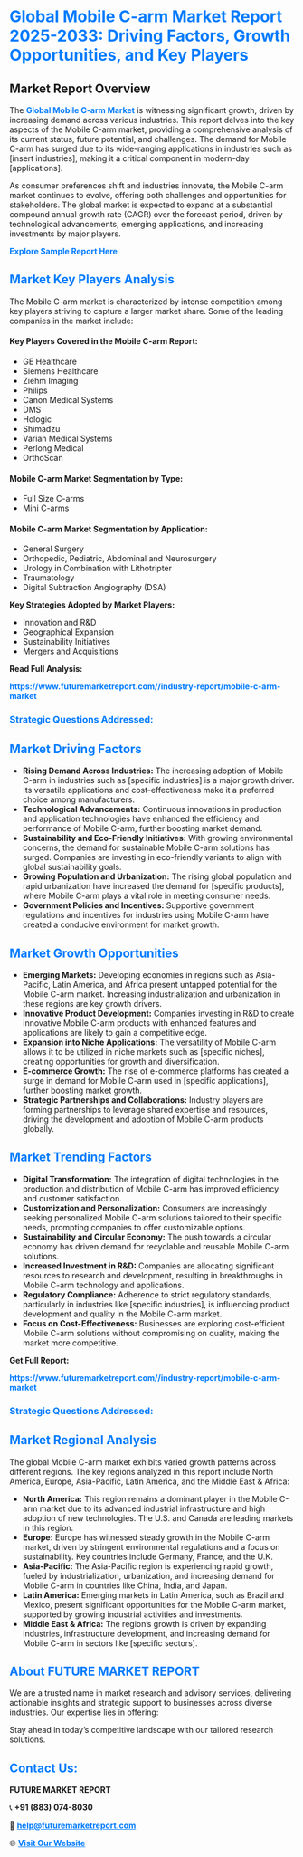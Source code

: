 <h1 style="color: #007BFF;">Global Mobile C-arm Market Report 2025-2033: Driving Factors, Growth Opportunities, and Key Players</h1>

<section id="overview">
<h2>Market Report Overview</h2>
<p>The <a href="https://www.futuremarketreport.com//industry-report/mobile-c-arm-market" style="color: #007BFF; text-decoration: none;"><strong>Global Mobile C-arm Market</strong></a> is witnessing significant growth, driven by increasing demand across various industries. This report delves into the key aspects of the Mobile C-arm market, providing a comprehensive analysis of its current status, future potential, and challenges. The demand for Mobile C-arm has surged due to its wide-ranging applications in industries such as [insert industries], making it a critical component in modern-day [applications].</p>
<p>As consumer preferences shift and industries innovate, the Mobile C-arm market continues to evolve, offering both challenges and opportunities for stakeholders. The global market is expected to expand at a substantial compound annual growth rate (CAGR) over the forecast period, driven by technological advancements, emerging applications, and increasing investments by major players.</p>
</section>

<section id="overview">
<p><a href="https://www.futuremarketreport.com//request-sample/reportId=59387" style="color: #007BFF; text-decoration: none;"><strong>Explore Sample Report Here</strong></a></p>
</section>

<section id="key-players">
<h2 style="color: #007BFF;">Market Key Players Analysis</h2>
<p>The Mobile C-arm market is characterized by intense competition among key players striving to capture a larger market share. Some of the leading companies in the market include:</p>
<h4>Key Players Covered in the Mobile C-arm Report:</h4>
<ul><li>GE Healthcare</li><li>Siemens Healthcare</li><li>Ziehm Imaging</li><li>Philips</li><li>Canon Medical Systems</li><li>DMS</li><li>Hologic</li><li>Shimadzu</li><li>Varian Medical Systems</li><li>Perlong Medical</li><li>OrthoScan</li></ul>
<h4>Mobile C-arm Market Segmentation by Type:</h4>
<ul><li>Full Size C-arms</li><li>Mini C-arms</li></ul>

<h4>Mobile C-arm Market Segmentation by Application:</h4>
<ul><li>General Surgery</li><li>Orthopedic, Pediatric, Abdominal and Neurosurgery</li><li>Urology in Combination with Lithotripter</li><li>Traumatology</li><li>Digital Subtraction Angiography (DSA)</li></ul>
<p><strong>Key Strategies Adopted by Market Players:</strong></p>
<ul>
<li>Innovation and R&D</li>
<li>Geographical Expansion</li>
<li>Sustainability Initiatives</li>
<li>Mergers and Acquisitions</li>
</ul>
</section>

<section>
<p><strong>Read Full Analysis: </strong></p><a href="https://www.futuremarketreport.com//industry-report/mobile-c-arm-market" style="color: #007BFF; text-decoration: none;"><strong>https://www.futuremarketreport.com//industry-report/mobile-c-arm-market</strong></a>
<h3 style="color: #007BFF;">Strategic Questions Addressed:</h3>
</section>

<section id="driving-factors">
<h2 style="color: #007BFF;">Market Driving Factors</h2>
<ul>
<li><strong>Rising Demand Across Industries:</strong> The increasing adoption of Mobile C-arm in industries such as [specific industries] is a major growth driver. Its versatile applications and cost-effectiveness make it a preferred choice among manufacturers.</li>
<li><strong>Technological Advancements:</strong> Continuous innovations in production and application technologies have enhanced the efficiency and performance of Mobile C-arm, further boosting market demand.</li>
<li><strong>Sustainability and Eco-Friendly Initiatives:</strong> With growing environmental concerns, the demand for sustainable Mobile C-arm solutions has surged. Companies are investing in eco-friendly variants to align with global sustainability goals.</li>
<li><strong>Growing Population and Urbanization:</strong> The rising global population and rapid urbanization have increased the demand for [specific products], where Mobile C-arm plays a vital role in meeting consumer needs.</li>
<li><strong>Government Policies and Incentives:</strong> Supportive government regulations and incentives for industries using Mobile C-arm have created a conducive environment for market growth.</li>
</ul>
</section>

<section id="growth-opportunities">
<h2 style="color: #007BFF;">Market Growth Opportunities</h2>
<ul>
<li><strong>Emerging Markets:</strong> Developing economies in regions such as Asia-Pacific, Latin America, and Africa present untapped potential for the Mobile C-arm market. Increasing industrialization and urbanization in these regions are key growth drivers.</li>
<li><strong>Innovative Product Development:</strong> Companies investing in R&D to create innovative Mobile C-arm products with enhanced features and applications are likely to gain a competitive edge.</li>
<li><strong>Expansion into Niche Applications:</strong> The versatility of Mobile C-arm allows it to be utilized in niche markets such as [specific niches], creating opportunities for growth and diversification.</li>
<li><strong>E-commerce Growth:</strong> The rise of e-commerce platforms has created a surge in demand for Mobile C-arm used in [specific applications], further boosting market growth.</li>
<li><strong>Strategic Partnerships and Collaborations:</strong> Industry players are forming partnerships to leverage shared expertise and resources, driving the development and adoption of Mobile C-arm products globally.</li>
</ul>
</section>

<section id="trending-factors">
<h2 style="color: #007BFF;">Market Trending Factors</h2>
<ul>
<li><strong>Digital Transformation:</strong> The integration of digital technologies in the production and distribution of Mobile C-arm has improved efficiency and customer satisfaction.</li>
<li><strong>Customization and Personalization:</strong> Consumers are increasingly seeking personalized Mobile C-arm solutions tailored to their specific needs, prompting companies to offer customizable options.</li>
<li><strong>Sustainability and Circular Economy:</strong> The push towards a circular economy has driven demand for recyclable and reusable Mobile C-arm solutions.</li>
<li><strong>Increased Investment in R&D:</strong> Companies are allocating significant resources to research and development, resulting in breakthroughs in Mobile C-arm technology and applications.</li>
<li><strong>Regulatory Compliance:</strong> Adherence to strict regulatory standards, particularly in industries like [specific industries], is influencing product development and quality in the Mobile C-arm market.</li>
<li><strong>Focus on Cost-Effectiveness:</strong> Businesses are exploring cost-efficient Mobile C-arm solutions without compromising on quality, making the market more competitive.</li>
</ul>
</section>

<section>
<p><strong>Get Full Report: </strong></p><a href="https://www.futuremarketreport.com//industry-report/mobile-c-arm-market" style="color: #007BFF; text-decoration: none;"><strong>https://www.futuremarketreport.com//industry-report/mobile-c-arm-market</strong></a>
<h3 style="color: #007BFF;">Strategic Questions Addressed:</h3>
</section>


<section id="regional-analysis">
<h2 style="color: #007BFF;">Market Regional Analysis</h2>
<p>The global Mobile C-arm market exhibits varied growth patterns across different regions. The key regions analyzed in this report include North America, Europe, Asia-Pacific, Latin America, and the Middle East & Africa:</p>
<ul>
<li><strong>North America:</strong> This region remains a dominant player in the Mobile C-arm market due to its advanced industrial infrastructure and high adoption of new technologies. The U.S. and Canada are leading markets in this region.</li>
<li><strong>Europe:</strong> Europe has witnessed steady growth in the Mobile C-arm market, driven by stringent environmental regulations and a focus on sustainability. Key countries include Germany, France, and the U.K.</li>
<li><strong>Asia-Pacific:</strong> The Asia-Pacific region is experiencing rapid growth, fueled by industrialization, urbanization, and increasing demand for Mobile C-arm in countries like China, India, and Japan.</li>
<li><strong>Latin America:</strong> Emerging markets in Latin America, such as Brazil and Mexico, present significant opportunities for the Mobile C-arm market, supported by growing industrial activities and investments.</li>
<li><strong>Middle East & Africa:</strong> The region’s growth is driven by expanding industries, infrastructure development, and increasing demand for Mobile C-arm in sectors like [specific sectors].</li>
</ul>
</section>

<footer>
<h2 style="color: #007BFF;">About FUTURE MARKET REPORT</h2>
<p>We are a trusted name in market research and advisory services, delivering actionable insights and strategic support to businesses across diverse industries. Our expertise lies in offering:</p>

<p>Stay ahead in today’s competitive landscape with our tailored research solutions.</p>

<h2 style="color: #007BFF;">Contact Us:</h2>
<p><strong>FUTURE MARKET REPORT</strong></p>
<p>📞 <strong>+91 (883) 074-8030</strong></p>
<p>📧 <strong><a href="mailto:help@futuremarketreport.com" style="color: #007BFF;">help@futuremarketreport.com</a></strong></p>
<p>🌐 <strong><a href="https://www.futuremarketreport.com/" style="color: #007BFF;">Visit Our Website</a></strong></p>
</footer>